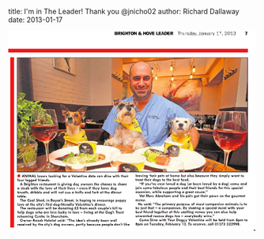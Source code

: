 
title: I'm in The Leader! Thank you @jnicho02
author: Richard Dallaway
date: 2013-01-17

<div><a href="/media/leader.png"><img width="500" src="/media/leader.png.500.png" height="406"></img></a></div>


  
    